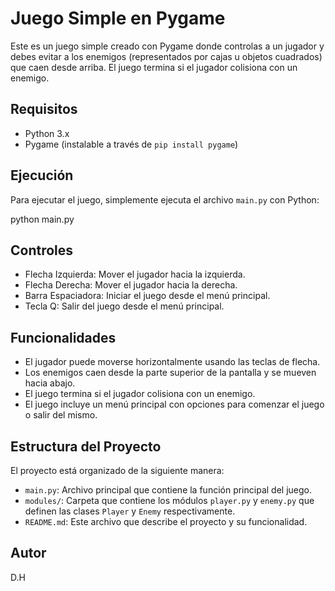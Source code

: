 # Juego Simple en Pygame

Este es un juego simple creado con Pygame donde controlas a un jugador y debes evitar a los enemigos (representados por cajas u objetos cuadrados) que caen desde arriba. El juego termina si el jugador colisiona con un enemigo.

## Requisitos

- Python 3.x
- Pygame (instalable a través de `pip install pygame`)

## Ejecución

Para ejecutar el juego, simplemente ejecuta el archivo `main.py` con Python:

python main.py


## Controles

- Flecha Izquierda: Mover el jugador hacia la izquierda.
- Flecha Derecha: Mover el jugador hacia la derecha.
- Barra Espaciadora: Iniciar el juego desde el menú principal.
- Tecla Q: Salir del juego desde el menú principal.

## Funcionalidades

- El jugador puede moverse horizontalmente usando las teclas de flecha.
- Los enemigos caen desde la parte superior de la pantalla y se mueven hacia abajo.
- El juego termina si el jugador colisiona con un enemigo.
- El juego incluye un menú principal con opciones para comenzar el juego o salir del mismo.

## Estructura del Proyecto

El proyecto está organizado de la siguiente manera:

- `main.py`: Archivo principal que contiene la función principal del juego.
- `modules/`: Carpeta que contiene los módulos `player.py` y `enemy.py` que definen las clases `Player` y `Enemy` respectivamente.
- `README.md`: Este archivo que describe el proyecto y su funcionalidad.


## Autor
D.H
